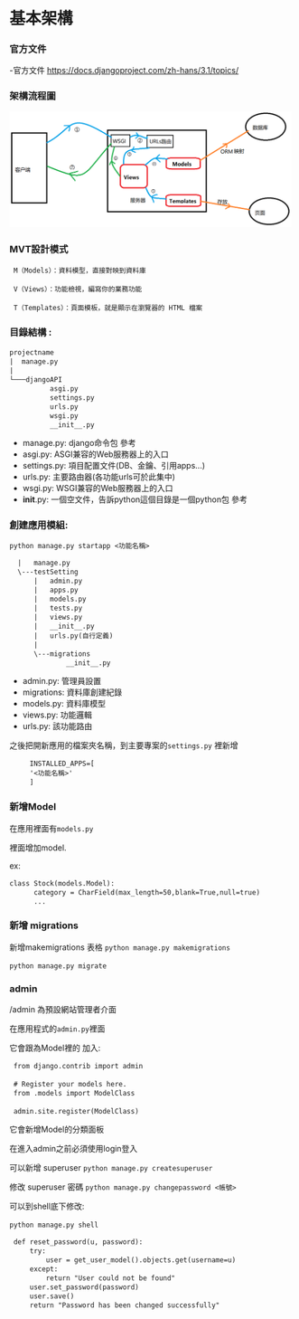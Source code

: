 # 基本架構

### 官方文件

-官方文件  https://docs.djangoproject.com/zh-hans/3.1/topics/

### 架構流程圖

<img src="Django運行架構.png" width="500">

### MVT設計模式

     M（Models）：資料模型，直接對映到資料庫

     V（Views）：功能檢視，編寫你的業務功能

     T（Templates）：頁面模板，就是顯示在瀏覽器的 HTML 檔案


### 目錄結構 :

```
projectname
|  manage.py
|
└───djangoAPI
          asgi.py
          settings.py
          urls.py
          wsgi.py
          __init__.py

```
- manage.py: django命令包 參考
- asgi.py: ASGI兼容的Web服務器上的入口
- settings.py: 項目配置文件(DB、金鑰、引用apps...)
- urls.py: 主要路由器(各功能urls可於此集中)
- wsgi.py: WSGI兼容的Web服務器上的入口
- __init__.py: 一個空文件，告訴python這個目錄是一個python包 參考

### 創建應用模組:

   `python manage.py startapp <功能名稱>`
   
```
  |   manage.py
  \---testSetting
      |   admin.py
      |   apps.py
      |   models.py
      |   tests.py
      |   views.py
      |   __init__.py
      |   urls.py(自行定義)
      |
      \---migrations
              __init__.py
 ```            
- admin.py: 管理員設置
- migrations: 資料庫創建紀錄
- models.py: 資料庫模型
- views.py: 功能邏輯
- urls.py: 該功能路由   

之後把開新應用的檔案夾名稱，到主要專案的`settings.py` 裡新增

         INSTALLED_APPS=[
         '<功能名稱>'
         ]
### 新增Model
   
   在應用裡面有`models.py`
   
   裡面增加model.
   
   ex: 
    
    class Stock(models.Model):
          category = CharField(max_length=50,blank=True,null=true)
          ...

### 新增 migrations 
 新增makemigrations 表格  `python manage.py makemigrations`

`python manage.py migrate`


###  admin

/admin 為預設網站管理者介面

在應用程式的`admin.py`裡面

它會跟為Model裡的 加入:

     from django.contrib import admin

     # Register your models here.
     from .models import ModelClass

     admin.site.register(ModelClass)

它會新增Model的分類面板

在進入admin之前必須使用login登入


可以新增 superuser
`python manage.py createsuperuser`

修改 superuser 密碼
`python manage.py changepassword <帳號>`

可以到shell底下修改:

`python manage.py shell`

     def reset_password(u, password):
         try:
             user = get_user_model().objects.get(username=u)
         except:
             return "User could not be found"
         user.set_password(password)
         user.save()
         return "Password has been changed successfully"
